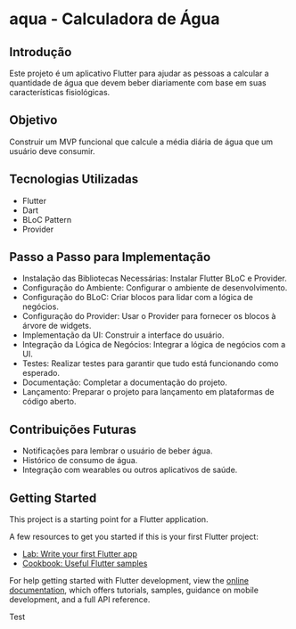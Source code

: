# aqua - Calculadora de Água


## Introdução
Este projeto é um aplicativo Flutter para ajudar as pessoas a calcular a quantidade de água que devem beber diariamente com base em suas características fisiológicas.

## Objetivo
Construir um MVP funcional que calcule a média diária de água que um usuário deve consumir.

## Tecnologias Utilizadas
- Flutter
- Dart
- BLoC Pattern
- Provider

## Passo a Passo para Implementação
- Instalação das Bibliotecas Necessárias: Instalar Flutter BLoC e Provider.
- Configuração do Ambiente: Configurar o ambiente de desenvolvimento.
- Configuração do BLoC: Criar blocos para lidar com a lógica de negócios.
- Configuração do Provider: Usar o Provider para fornecer os blocos à árvore de widgets.
- Implementação da UI: Construir a interface do usuário.
- Integração da Lógica de Negócios: Integrar a lógica de negócios com a UI.
- Testes: Realizar testes para garantir que tudo está funcionando como esperado.
- Documentação: Completar a documentação do projeto.
- Lançamento: Preparar o projeto para lançamento em plataformas de código aberto.

## Contribuições Futuras
- Notificações para lembrar o usuário de beber água.
- Histórico de consumo de água.
- Integração com wearables ou outros aplicativos de saúde.


## Getting Started

This project is a starting point for a Flutter application.

A few resources to get you started if this is your first Flutter project:

- [Lab: Write your first Flutter app](https://docs.flutter.dev/get-started/codelab)
- [Cookbook: Useful Flutter samples](https://docs.flutter.dev/cookbook)

For help getting started with Flutter development, view the
[online documentation](https://docs.flutter.dev/), which offers tutorials,
samples, guidance on mobile development, and a full API reference.

Test
